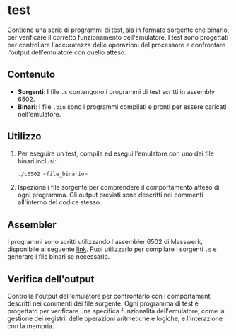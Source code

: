 # test

Contiene una serie di programmi di test, sia in formato sorgente che binario, per verificare il corretto funzionamento dell'emulatore. I test sono progettati per controllare l'accuratezza delle operazioni del processore e confrontare l'output dell'emulatore con quello atteso.

## Contenuto

- **Sorgenti**: I file `.s` contengono i programmi di test scritti in assembly 6502.
- **Binari**: I file `.bin` sono i programmi compilati e pronti per essere caricati nell'emulatore.

## Utilizzo

1. Per eseguire un test, compila ed esegui l'emulatore con uno dei file binari inclusi:

   ```bash
   ./c6502 <file_binario>
   ```

2. Ispeziona i file sorgente per comprendere il comportamento atteso di ogni programma. Gli output previsti sono descritti nei commenti all'interno del codice stesso.

## Assembler

I programmi sono scritti utilizzando l'assembler 6502 di Masswerk, disponibile al seguente [link](https://www.masswerk.at/6502/assembler.html). Puoi utilizzarlo per compilare i sorgenti `.s` e generare i file binari se necessario.

## Verifica dell'output

Controlla l'output dell'emulatore per confrontarlo con i comportamenti descritti nei commenti dei file sorgente. Ogni programma di test è progettato per verificare una specifica funzionalità dell'emulatore, come la gestione dei registri, delle operazioni aritmetiche e logiche, e l'interazione con la memoria.
